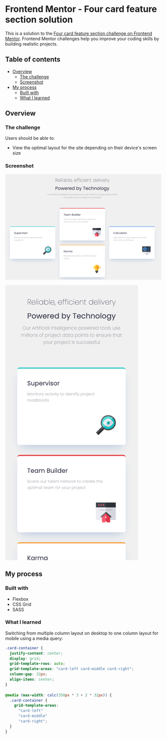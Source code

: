 # Frontend Mentor - Four card feature section solution

This is a solution to the [Four card feature section challenge on Frontend Mentor](https://www.frontendmentor.io/challenges/four-card-feature-section-weK1eFYK). Frontend Mentor challenges help you improve your coding skills by building realistic projects. 

## Table of contents

- [Overview](#overview)
  - [The challenge](#the-challenge)
  - [Screenshot](#screenshot)
- [My process](#my-process)
  - [Built with](#built-with)
  - [What I learned](#what-i-learned)
## Overview

### The challenge

Users should be able to:

- View the optimal layout for the site depending on their device's screen size

### Screenshot

![](screenshots/desktop.png)

![](screenshots/mobile.png)

## My process

### Built with

- Flexbox
- CSS Grid
- SASS

### What I learned

Switching from multiple column layout on desktop to one column layout for mobile using a media query:

```css
.card-container {
  justify-content: center;
  display: grid;
  grid-template-rows: auto;
  grid-template-areas: "card-left card-middle card-right";
  column-gap: 32px;
  align-items: center;
}

@media (max-width: calc(350px * 3 + 2 * 32px)) {
  .card-container {
    grid-template-areas:
      "card-left"
      "card-middle"
      "card-right";
  }
}
```
